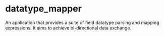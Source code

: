 # datatype_mapper
An application that provides a suite of field datatype parsing and mapping expressions. It aims to achieve bi-directional data exchange.
